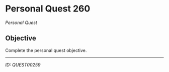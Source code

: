 # Personal Quest 260

*Personal Quest*

## Objective
Complete the personal quest objective.

---
*ID: QUEST00259*